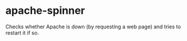 # apache-spinner
Checks whether Apache is down (by requesting a web page) and tries to restart it if so.
